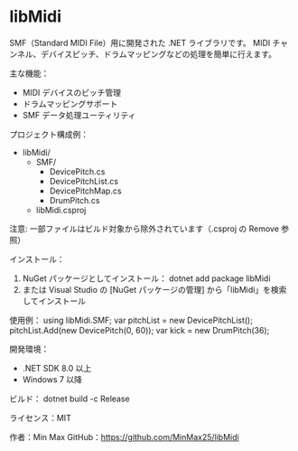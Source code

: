 # libMidi

SMF（Standard MIDI File）用に開発された .NET ライブラリです。
MIDI チャンネル、デバイスピッチ、ドラムマッピングなどの処理を簡単に行えます。

主な機能：
- MIDI デバイスのピッチ管理
- ドラムマッピングサポート
- SMF データ処理ユーティリティ

プロジェクト構成例：
- libMidi/
  - SMF/
    - DevicePitch.cs
    - DevicePitchList.cs
    - DevicePitchMap.cs
    - DrumPitch.cs
  - libMidi.csproj

注意: 一部ファイルはビルド対象から除外されています（.csproj の Remove 参照）

インストール：
1. NuGet パッケージとしてインストール：
   dotnet add package libMidi
2. または Visual Studio の [NuGet パッケージの管理] から「libMidi」を検索してインストール

使用例：
using libMidi.SMF;
var pitchList = new DevicePitchList();
pitchList.Add(new DevicePitch(0, 60));
var kick = new DrumPitch(36);

開発環境：
- .NET SDK 8.0 以上
- Windows 7 以降

ビルド：
dotnet build -c Release

ライセンス：MIT

作者：Min Max
GitHub：https://github.com/MinMax25/libMidi
